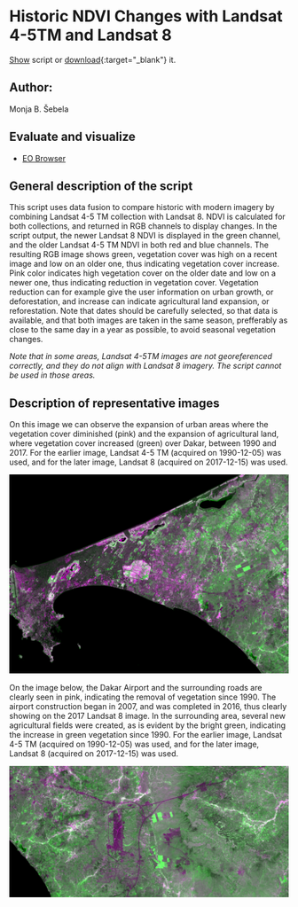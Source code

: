# Historic NDVI Changes with Landsat 4-5TM and Landsat 8
  
<a href="#" id='togglescript'>Show</a> script or [download](script.js){:target="_blank"} it.  
<div id='script_view' style="display:none">  
{% highlight javascript %}  
{% include_relative script.js %}  
{% endhighlight %}  
</div>  

## Author: 
Monja B. Šebela
  
## Evaluate and visualize  
 - [EO Browser](https://sentinelshare.page.link/4WrR)
  
## General description of the script  
  
This script uses data fusion to compare historic with modern imagery by combining Landsat 4-5 TM collection with Landsat 8. NDVI is calculated for both collections, and returned in RGB channels to display changes. In the script output, the newer Landsat 8 NDVI is displayed in the green channel, and the older Landsat 4-5 TM NDVI in both red and blue channels. The resulting RGB image shows green, vegetation cover was high on a recent image and low on an older one, thus indicating vegetation cover increase. Pink color indicates high vegetation cover on the older date and low on a newer one, thus indicating reduction in vegetation cover. Vegetation reduction can for example give the user information on urban growth, or deforestation, and increase can indicate agricultural land expansion, or reforestation. Note that dates should be carefully selected, so that data is available, and that both images are taken in the same season, prefferably as close to the same day in a year as possible, to avoid seasonal vegetation changes. 

_Note that in some areas, Landsat 4-5TM images are not georeferenced correctly, and they do not align with Landsat 8 imagery. The script cannot be used in those areas._

## Description of representative images  
  
On this image we can observe the expansion of urban areas where the vegetation cover diminished (pink) and the expansion of agricultural land, where vegetation cover increased (green) over Dakar, between 1990 and 2017. For the earlier image, Landsat 4-5 TM (acquired on 1990-12-05) was used, and for the later image, Landsat 8 (acquired on 2017-12-15) was used.  

![Dakar](fig/fig1.png) 

On the image below, the Dakar Airport and the surrounding roads are clearly seen in pink, indicating the removal of vegetation since 1990. The airport construction began in 2007, and was completed in 2016, thus clearly showing on the 2017 Landsat 8 image. In the surrounding area, several new agricultural fields were created, as is evident by the bright green, indicating the increase in green vegetation since 1990. For the earlier image, Landsat 4-5 TM (acquired on 1990-12-05) was used, and for the later image, Landsat 8 (acquired on 2017-12-15) was used.  

![Dakar](fig/fig2.jpg) 
